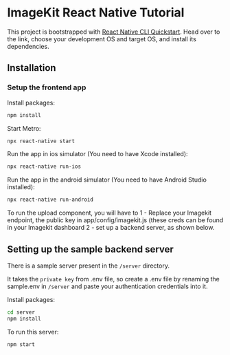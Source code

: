 # ImageKit React Native Tutorial

This project is bootstrapped with [React Native CLI Quickstart](https://reactnative.dev/docs/environment-setup). Head over to the link, choose your development OS and target OS, and install its dependencies.

## Installation

### Setup the frontend app

Install packages:

```bash
npm install
```

Start Metro:

```bash
npx react-native start
```

Run the app in ios simulator (You need to have Xcode installed):

```bash
npx react-native run-ios
```

Run the app in the android simulator (You need to have Android Studio installed):

```bash
npx react-native run-android
```

To run the upload component, you will have to
1 - Replace your Imagekit endpoint, the public key in app/config/imagekit.js (these creds can be found in your Imagekit dashboard
2 - set up a backend server, as shown below.

## Setting up the sample backend server

There is a sample server present in the `/server` directory.

It takes the `private key` from .env file, so create a .env file by renaming the sample.env in `/server` and paste your authentication credentials into it.

Install packages:

```bash
cd server
npm install
```
To run this server:

```
npm start
```
